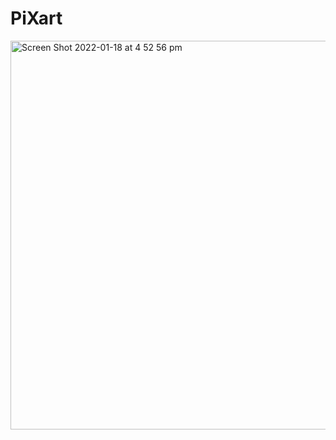 # PiXart
<img width="622" alt="Screen Shot 2022-01-18 at 4 52 56 pm" src="https://user-images.githubusercontent.com/93959231/150014783-cf28a899-1121-42ed-afb6-462253dd9d0c.png">
